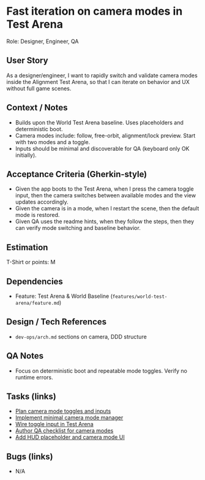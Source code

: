 # Fast iteration on camera modes in Test Arena

Role: Designer, Engineer, QA

## User Story

As a designer/engineer, I want to rapidly switch and validate camera modes inside the Alignment Test Arena, so that I can iterate on behavior and UX without full game scenes.

## Context / Notes

- Builds upon the World Test Arena baseline. Uses placeholders and deterministic boot.
- Camera modes include: follow, free-orbit, alignment/lock preview. Start with two modes and a toggle.
- Inputs should be minimal and discoverable for QA (keyboard only OK initially).

## Acceptance Criteria (Gherkin-style)

- Given the app boots to the Test Arena, when I press the camera toggle input, then the camera switches between available modes and the view updates accordingly.
- Given the camera is in a mode, when I restart the scene, then the default mode is restored.
- Given QA uses the readme hints, when they follow the steps, then they can verify mode switching and baseline behavior.

## Estimation

T-Shirt or points: M

## Dependencies

- Feature: Test Arena & World Baseline (`features/world-test-arena/feature.md`)

## Design / Tech References

- `dev-ops/arch.md` sections on camera, DDD structure

## QA Notes

- Focus on deterministic boot and repeatable mode toggles. Verify no runtime errors.

## Tasks (links)

- [Plan camera mode toggles and inputs](./tasks/plan-camera-toggle.md)
- [Implement minimal camera mode manager](./tasks/implement-camera-mode-manager.md)
- [Wire toggle input in Test Arena](./tasks/wire-toggle-input.md)
- [Author QA checklist for camera modes](./tasks/author-qa-checklist.md)
- [Add HUD placeholder and camera mode UI](./tasks/add-hud-placeholder-and-camera-ui.md)

## Bugs (links)

- N/A
